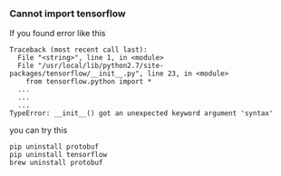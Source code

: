 ### Cannot import tensorflow
If you found error like this
```
Traceback (most recent call last):
  File "<string>", line 1, in <module>
  File "/usr/local/lib/python2.7/site-packages/tensorflow/__init__.py", line 23, in <module>
    from tensorflow.python import *
  ...
  ...
  ...
TypeError: __init__() got an unexpected keyword argument 'syntax'

```
you can try this
```
pip uninstall protobuf
pip uninstall tensorflow
brew uninstall protobuf
```
